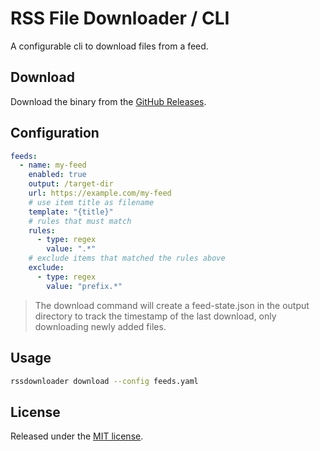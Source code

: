 # RSS File Downloader / CLI

A configurable cli to download files from a feed.

## Download

Download the binary from the [GitHub Releases](https://github.com/PhilippHeuer/rssdownloader/releases).

## Configuration

```yaml
feeds:
  - name: my-feed
    enabled: true
    output: /target-dir
    url: https://example.com/my-feed
    # use item title as filename
    template: "{title}"
    # rules that must match
    rules:
      - type: regex
        value: ".*"
    # exclude items that matched the rules above
    exclude:
      - type: regex
        value: "prefix.*"
```

> The download command will create a feed-state.json in the output directory to track the timestamp of the last download, only downloading newly added files.

## Usage

```bash
rssdownloader download --config feeds.yaml
```

## License

Released under the [MIT license](./LICENSE).
